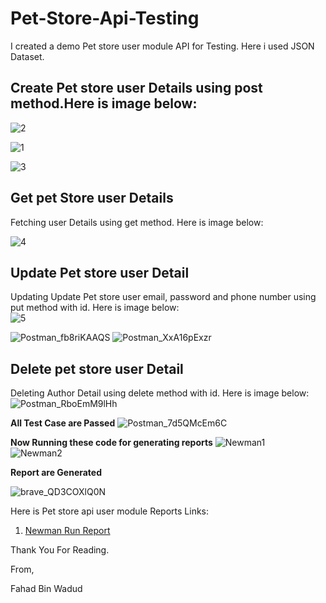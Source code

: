 # Pet-Store-Api-Testing
I created a demo Pet store user module API for Testing. Here i used JSON Dataset.    
## Create Pet store user Details using post method.Here is image below:

![2](https://user-images.githubusercontent.com/61489509/232316281-c47f2c53-cff3-403c-9dc1-56c9a3c3efff.png)


![1](https://user-images.githubusercontent.com/61489509/232315924-5e787b89-74ea-4deb-8e5c-5c572a8f0611.png)  

![3](https://user-images.githubusercontent.com/61489509/232316336-752d305e-025d-4ffc-8ddd-cec7670e849f.png)

## Get pet Store user Details
Fetching user Details using get method. Here is image below:

![4](https://user-images.githubusercontent.com/61489509/232316543-c0ef7602-eb9a-4433-8b7c-e45de8040f8c.png)



## Update Pet store user Detail
Updating Update Pet store user email, password and phone number using put method with id. Here is image below:  
![5](https://user-images.githubusercontent.com/61489509/232317201-bcd9155a-146a-45c9-bde5-3cc7f2839743.png)

![Postman_fb8riKAAQS](https://user-images.githubusercontent.com/61489509/232317366-9e4ba601-c07b-4c13-a4a4-34ede47a3660.png)
![Postman_XxA16pExzr](https://user-images.githubusercontent.com/61489509/232317584-f2abbe61-5f1c-4052-a9c3-74e81d42659c.png)

## Delete pet store user Detail
Deleting Author Detail using delete method with id. Here is image below:  
![Postman_RboEmM9lHh](https://user-images.githubusercontent.com/61489509/232318462-085acf74-8106-4799-adc5-227152396b1d.png)


**All Test Case are Passed**
![Postman_7d5QMcEm6C](https://user-images.githubusercontent.com/61489509/232318663-9d0990c1-f763-4f06-95b6-db1071e6e45a.png)


**Now Running these code for generating reports** 
![Newman1](https://user-images.githubusercontent.com/61489509/232318808-05d97a32-c273-43b3-85f8-a3e7e273008e.png)  
![Newman2](https://user-images.githubusercontent.com/61489509/232318874-360956c5-e355-45da-a62d-48e8cd8b1730.png)

**Report are Generated**

![brave_QD3COXlQ0N](https://user-images.githubusercontent.com/61489509/232318911-4f28a919-6b27-44e6-b5e3-f34373cf8bab.png)

Here is Pet store api user module Reports Links:
1. [Newman Run Report](https://aquamarine-cristionna-71.tiiny.site/)

Thank You For Reading.

From,  

Fahad Bin Wadud
